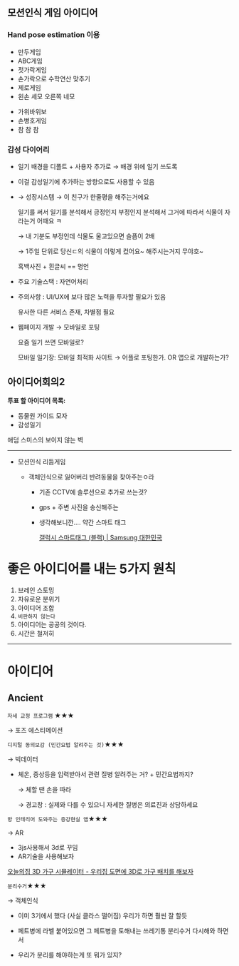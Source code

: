 ## 모션인식 게임 아이디어

### Hand pose estimation 이용

- 만두게임
- ABC게임
- 젓가락게임 
- 손가락으로 수학연산 맞추기
- 제로게임
- 왼손 세모 오른쪽 네모

* 가위바위보
* 손병호게임
* 참 참 참



### 감성 다이어리

- 일기 배경을 디폴트 + 사용자 추가로 → 배경 위에 일기 쓰도록

- 이걸 감성일기에 추가하는 방향으로도 사용할 수 있음

- → 성장시스템 → 이 친구가 한줄평을 해주는거에요

  일기를 써서 일기를 분석해서 긍정인지 부정인지 분석해서 그거에 따라서 식물이 자라는거 어때요 ㅋ

  → 내 기분도 부정인데 식물도 울고있으면 슬픔이 2배

  → 1주일 단위로 당신ㄷ의 식물이 이렇게 컸어요~ 해주시는거지 무야호~

  흑백사진 + 흰글씨 == 명언

- 주요 기술스택 : 자연어처리

* 주의사항 : UI/UX에 보다 많은 노력을 투자할 필요가 있음

  유사한 다른 서비스 존재, 차별점 필요

* 웹페이지 개발 → 모바일로 포팅

  요즘 일기 쓰면 모바일로?

  모바일 일기장: 모바일 최적화 사이트 → 어플로 포팅한가. OR 앱으로 개발하는가?
  
  

## 아이디어회의2

**투표 할 아이디어 목록:**

- 동물원 가이드 모자
- 감성일기

애덤 스미스의 보이지 않는 벽

------

- 모션인식 리듬게임

  - 객체인식으로 잃어버리 반려동물을 찾아주는ㅇ라

    - 기존 CCTV에 솔루션으로 추가로 쓰는것?

    - gps + 주변 사진을 송신해주는

    - 생각해보니깐.... 약간 스마트 태그

      [갤럭시 스마트태그 (블랙) | Samsung 대한민국](https://www.samsung.com/sec/mobile-accessories/galaxy-smart-tag/EI-T5300BBEGKR/)



# **좋은 아이디어를 내는 5가지 원칙**

1. 브레인 스토밍
2. 자유로운 분위기
3. 아이디어 조합
4. `비판하지 않는다`
5. 아이디어는 공공의 것이다.
6. 시간은 철저히

------

# 아이디어

## Ancient

`자세 교정 프로그램` ★★★

→ 포즈 에스티메이션



`디지털 동의보감 (민간요법 알려주는 것)`★★★

→ 빅데이터

- 체온, 증상등을 입력받아서 관련 질병 알려주는 거? + 민간요법까지?

  → 체할 땐 손을 따라

  → 경고창 : 실제와 다를 수 있으니 자세한 질병은 의료진과 상담하세요

  

`방 인테리어 도와주는 증강현실 앱`★★★

  → AR

  - 3js사용해서 3d로 꾸밈
  - AR기술을 사용해보자

  [오늘의집 3D 가구 시뮬레이터 - 우리집 도면에 3D로 가구 배치를 해보자](https://ohou.se/3d_intro)



`분리수거`★★★

  → 객체인식

  - 이미 3기에서 했다 (사실 클라스 떨어짐) 우리가 하면 훨씬 잘 할듯

  - 페트병에 라벨 붙어있으면 그 페트병을 토해내는 쓰레기통 분리수거 다시해와 하면서

  - 우리가 분리를 해야하는게 또 뭐가 있지?
